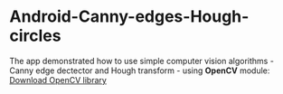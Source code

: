 # Android-Canny-edges-Hough-circles

The app demonstrated how to use simple computer vision algorithms -  Canny edge dectector and Hough transform - using <b>OpenCV</b> module:
<a href="http://opencv.org/downloads.html">Download OpenCV library</a>
